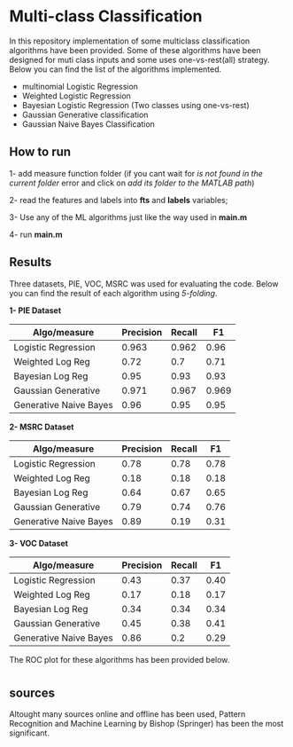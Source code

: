 # Multi-class Classification
In this repository implementation of some multiclass classification algorithms have been provided. Some of these algorithms have been designed for muti class inputs and
some uses one-vs-rest(all) strategy. Below you can find the list of the algorithms implemented.

* multinomial Logistic Regression
* Weighted Logistic Regression
* Bayesian Logistic Regression (Two classes using one-vs-rest)
* Gaussian Generative classification
* Gaussian Naive Bayes Classification

## How to run
1- add measure function folder (if you cant wait for *is not found in the current folder* error and click on *add its folder to the MATLAB path*)

2- read the features and labels into **fts** and **labels** variables;

3- Use any of the ML algorithms just like the way used in **main.m**

4- run **main.m**

## Results
Three datasets, PIE, VOC, MSRC was used for evaluating the code. Below you can find the result of each algorithm using *5-folding*.

**1- PIE Dataset**

Algo/measure           | Precision | Recall | F1 
---------------------- | --------- | ------ | -----
Logistic Regression    | 0.963     | 0.962  | 0.96
Weighted Log Reg	   | 0.72      | 0.7    | 0.71
Bayesian Log Reg       | 0.95      | 0.93   | 0.93
Gaussian Generative    | 0.971     | 0.967  | 0.969
Generative Naive Bayes | 0.96      | 0.95   | 0.95

**2- MSRC Dataset**

Algo/measure           | Precision | Recall | F1 
---------------------- | --------- | ------ | -----
Logistic Regression    | 0.78      | 0.78   | 0.78
Weighted Log Reg	   | 0.18      | 0.18   | 0.18
Bayesian Log Reg       | 0.64      | 0.67   | 0.65
Gaussian Generative    | 0.79      | 0.74   | 0.76
Generative Naive Bayes | 0.89      | 0.19   | 0.31


**3- VOC Dataset**

Algo/measure           | Precision | Recall | F1 
---------------------- | --------- | ------ | -----
Logistic Regression    | 0.43      | 0.37   | 0.40
Weighted Log Reg	   | 0.17      | 0.18   | 0.17
Bayesian Log Reg       | 0.34      | 0.34   | 0.34
Gaussian Generative    | 0.45      | 0.38   | 0.41
Generative Naive Bayes | 0.86      | 0.2    | 0.29


The ROC plot for these algorithms has been provided below.

<h1 src="voc_roc.jpg" width=500>


## sources
Altought many sources online and offline has been used, Pattern Recognition and Machine Learning by Bishop (Springer) has been the most significant.